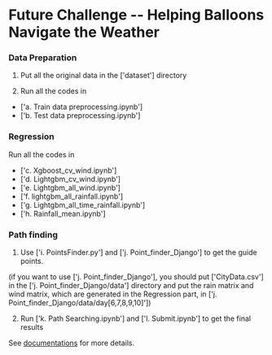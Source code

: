 # Future Challenge -- Helping Balloons Navigate the Weather

### Data Preparation

1. Put all the original data in the ['dataset'] directory

2. Run all the codes in 

 - ['a. Train data preprocessing.ipynb'] 
 - ['b. Test data preprocessing.ipynb'] 

### Regression

Run all the codes in 

 - ['c. Xgboost_cv_wind.ipynb'] 
 - ['d. Lightgbm_cv_wind.ipynb'] 
 - ['e. Lightgbm_all_wind.ipynb'] 
 - ['f. lightgbm_all_rainfall.ipynb']
 - ['g. Lightgbm_all_time_rainfall.ipynb']
 - ['h. Rainfall_mean.ipynb']

### Path finding

1. Use ['i. PointsFinder.py'] and ['j. Point_finder_Django'] to get the guide points.

(if you want to use ['j. Point_finder_Django'], you should put ['CityData.csv'] in the ['j. Point_finder_Django/data'] directory and put the rain matrix and wind matrix, which are generated in the Regression part, in ['j. Point_finder_Django/data/day[6,7,8,9,10]'])

2. Run ['k. Path Searching.ipynb'] and ['l. Submit.ipynb'] to get the final results

See [documentations]() for more details.




